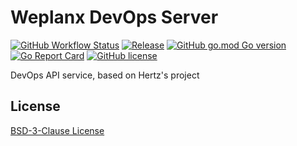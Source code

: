 # Weplanx DevOps Server

[![GitHub Workflow Status](https://img.shields.io/github/actions/workflow/status/weplanx/server/release.yml?label=release&style=flat-square)](https://github.com/weplanx/server/actions/workflows/release.yml)
[![Release](https://img.shields.io/github/v/release/weplanx/server.svg?style=flat-square&include_prereleases)](https://github.com/weplanx/server/releases)
[![GitHub go.mod Go version](https://img.shields.io/github/go-mod/go-version/weplanx/server?style=flat-square)](https://github.com/weplanx/server)
[![Go Report Card](https://goreportcard.com/badge/github.com/weplanx/server?style=flat-square)](https://goreportcard.com/report/github.com/weplanx/server)
[![GitHub license](https://img.shields.io/github/license/weplanx/server?style=flat-square)](https://raw.githubusercontent.com/weplanx/utils/server/LICENSE)

DevOps API service, based on Hertz's project

## License

[BSD-3-Clause License](https://github.com/weplanx/server/blob/main/LICENSE)

